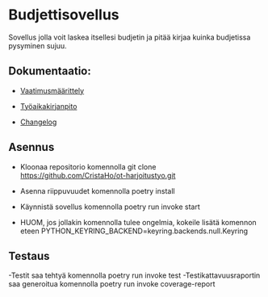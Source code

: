 # Budjettisovellus

Sovellus jolla voit laskea itsellesi budjetin ja pitää kirjaa kuinka budjetissa pysyminen sujuu.

## Dokumentaatio:

- [Vaatimusmäärittely](https://github.com/CristaHo/ot-harjoitustyo/blob/master/dokumentaatio/vatimusmaarittely.md)

- [Työaikakirjanpito](https://github.com/CristaHo/ot-harjoitustyo/blob/master/dokumentaatio/tuntikirjanpito.md)

- [Changelog](https://github.com/CristaHo/ot-harjoitustyo/blob/master/dokumentaatio/changelog.md)

## Asennus

- Kloonaa repositorio komennolla git clone https://github.com/CristaHo/ot-harjoitustyo.git
- Asenna riippuvuudet komennolla poetry install
- Käynnistä sovellus komennolla poetry run invoke start

- HUOM, jos jollakin komennolla tulee ongelmia, kokeile lisätä komennon eteen PYTHON_KEYRING_BACKEND=keyring.backends.null.Keyring

## Testaus

-Testit saa tehtyä komennolla poetry run invoke test
-Testikattavuusraportin saa generoitua komennolla poetry run invoke coverage-report

